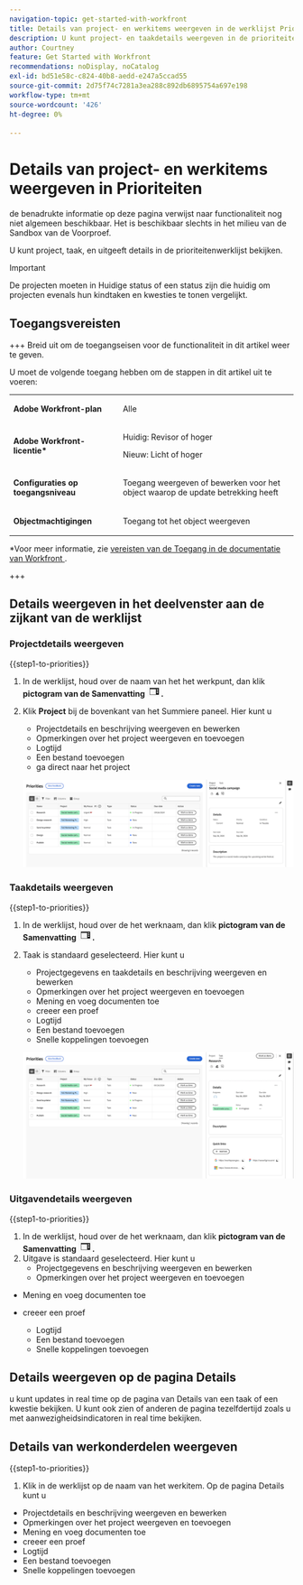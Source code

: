 ```yaml
---
navigation-topic: get-started-with-workfront
title: Details van project- en werkitems weergeven in de werklijst Prioriteiten
description: U kunt project- en taakdetails weergeven in de prioriteitenwerklijst.
author: Courtney
feature: Get Started with Workfront
recommendations: noDisplay, noCatalog
exl-id: bd51e58c-c824-40b8-aedd-e247a5ccad55
source-git-commit: 2d75f74c7281a3ea288c892db6895754a697e198
workflow-type: tm+mt
source-wordcount: '426'
ht-degree: 0%

---
```


# Details van project- en werkitems weergeven in Prioriteiten

<span class="preview"> de benadrukte informatie op deze pagina verwijst naar functionaliteit nog niet algemeen beschikbaar. Het is beschikbaar slechts in het milieu van de Sandbox van de Voorproef.</span>

U kunt project, taak, en uitgeeft details in de prioriteitenwerklijst bekijken.

>[!IMPORTANT]
>
>De projecten moeten in Huidige status of een status zijn die huidig om projecten evenals hun kindtaken en kwesties te tonen vergelijkt.


## Toegangsvereisten

+++ Breid uit om de toegangseisen voor de functionaliteit in dit artikel weer te geven.

U moet de volgende toegang hebben om de stappen in dit artikel uit te voeren:

<table style="table-layout:auto"> 
 <col> 
 </col> 
 <col> 
 </col> 
 <tbody> 
  <tr> 
   <td role="rowheader"><strong>Adobe Workfront-plan</strong></td> 
   <td> <p>Alle</p> </td> 
  </tr> 
  <tr> 
   <td role="rowheader"><strong>Adobe Workfront-licentie*</strong></td> 
   <td> 
   <p>Huidig: Revisor of hoger</p>
   <p>Nieuw: Licht of hoger</p> 
   </td> 
  </tr> 
  <tr> 
   <td role="rowheader"><strong>Configuraties op toegangsniveau</strong></td> 
   <td> <p>Toegang weergeven of bewerken voor het object waarop de update betrekking heeft</p></td> 
  </tr> 
  <tr> 
   <td role="rowheader"><strong>Objectmachtigingen</strong></td> 
   <td> <p>Toegang tot het object weergeven</p></td> 
  </tr> 
 </tbody> 
</table>

*Voor meer informatie, zie [ vereisten van de Toegang in de documentatie van Workfront ](/help/quicksilver/administration-and-setup/add-users/access-levels-and-object-permissions/access-level-requirements-in-documentation.md).

+++

## Details weergeven in het deelvenster aan de zijkant van de werklijst

### Projectdetails weergeven

{{step1-to-priorities}}

1. In de werklijst, houd over de naam van het het werkpunt, dan klik **pictogram van de Samenvatting ![ open samenvattingspictogram ](assets/summary-icon.png).**
1. Klik **Project** bij de bovenkant van het Summiere paneel. Hier kunt u
   * Projectdetails en beschrijving weergeven en bewerken
   * Opmerkingen over het project weergeven en toevoegen
   * Logtijd
   * Een bestand toevoegen
   * <span class="preview"> ga direct naar het project </span>

   ![ projectdetails ](assets/project-details.png)
   <!--new screen for prod ![](assets/project-details-new.png)-->

### Taakdetails weergeven

{{step1-to-priorities}}

1. In de werklijst, houd over de het werknaam, dan klik **pictogram van de Samenvatting ![ open samenvattingspictogram ](assets/summary-icon.png).**
1. Taak is standaard geselecteerd. Hier kunt u
   * Projectgegevens en taakdetails en beschrijving weergeven en bewerken
   * Opmerkingen over het project weergeven en toevoegen
   * <span class="preview"> Mening en voeg documenten </span> toe
   * <span class="preview"> creeer een proef </span>
   * Logtijd
   * Een bestand toevoegen
   * Snelle koppelingen toevoegen


   ![ taakdetails ](assets/task-details.png)
   <!--new screen for prod ![](assets/task-details-new.png)-->

### Uitgavendetails weergeven

{{step1-to-priorities}}

1. In de werklijst, houd over de het werknaam, dan klik **pictogram van de Samenvatting ![ open samenvattingspictogram ](assets/summary-icon.png).**
1. Uitgave is standaard geselecteerd. Hier kunt u
   * Projectgegevens en beschrijving weergeven en bewerken
   * Opmerkingen over het project weergeven en toevoegen
* <span class="preview"> Mening en voeg documenten </span> toe
* <span class="preview"> creeer een proef </span>
   * Logtijd
   * Een bestand toevoegen
   * Snelle koppelingen toevoegen

  <!--new screen for prod ![issue details](assets/issue-details.png)-->

## Details weergeven op de pagina Details

<span class="preview"> u kunt updates in real time op de pagina van Details van een taak of een kwestie bekijken. U kunt ook zien of anderen de pagina tezelfdertijd zoals u met aanwezigheidsindicatoren in real time bekijken.</span>

## Details van werkonderdelen weergeven

{{step1-to-priorities}}

1. Klik in de werklijst op de naam van het werkitem. Op de pagina Details kunt u

* Projectdetails en beschrijving weergeven en bewerken
* Opmerkingen over het project weergeven en toevoegen
* <span class="preview"> Mening en voeg documenten </span> toe
* <span class="preview"> creeer een proef </span>
* Logtijd
* Een bestand toevoegen
* Snelle koppelingen toevoegen

<!-- screenshot for prod-->
